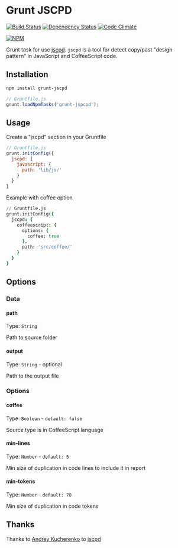 Grunt JSCPD
===========

[![Build Status](https://travis-ci.org/mazerte/grunt-jscpd.png?branch=master)](https://travis-ci.org/mazerte/grunt-jscpd)
[![Dependency Status](https://gemnasium.com/mazerte/grunt-jscpd.png)](https://gemnasium.com/mazerte/grunt-jscpd)
[![Code Climate](https://codeclimate.com/github/mazerte/grunt-jscpd.png)](https://codeclimate.com/github/mazerte/grunt-jscpd)

[![NPM](https://nodei.co/npm/grunt-jscpd.png?downloads=true&stars=true)](https://nodei.co/npm/grunt-jscpd/) 

Grunt task for use [jscpd](https://github.com/kucherenko/jscpd/).
`jscpd` is a tool for detect copy/past "design pattern" in JavaScript and CoffeeScript code.

Installation
------------

```bash
npm install grunt-jscpd
```

```javascript
// Gruntfile.js
grunt.loadNpmTasks('grunt-jspcpd');
```

Usage
-----

Create a "jscpd" section in your Gruntfile
```javascript
// Gruntfile.js
grunt.initConfig({
  jscpd: {
    javascript: {
      path: 'lib/js/'
    }
  }
}
```

Example with coffee option
```coffeescript
// Gruntfile.js
grunt.initConfig({
  jscpd: {
    coffeescript: {
      options: {
        coffee: true
      },
      path: 'src/coffee/'
    }
  }
}
```

Options
-------

### Data

#### path
Type: `String`

Path to source folder

#### output
Type: `String` - optional 

Path to the output file

### Options

#### coffee
Type: `Boolean` - `default: false`

Source type is in CoffeeScript language

#### min-lines
Type: `Number` - `default: 5`

Min size of duplication in code lines to include it in report

#### min-tokens
Type: `Number` - `default: 70`

Min size of duplication in code tokens

Thanks
------

Thanks to [Andrey Kucherenko](https://github.com/kucherenko) to [jscpd](https://github.com/kucherenko/jscpd)




